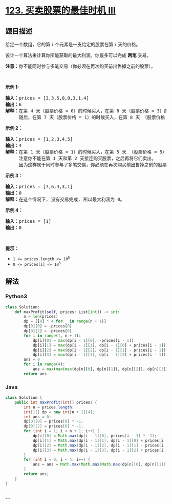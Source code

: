 # [123. 买卖股票的最佳时机 III](https://leetcode-cn.com/problems/best-time-to-buy-and-sell-stock-iii)



## 题目描述

<!-- 这里写题目描述 -->

<p>给定一个数组，它的第<em> </em><code>i</code> 个元素是一支给定的股票在第 <code>i</code><em> </em>天的价格。</p>

<p>设计一个算法来计算你所能获取的最大利润。你最多可以完成 <strong>两笔 </strong>交易。</p>

<p><strong>注意：</strong>你不能同时参与多笔交易（你必须在再次购买前出售掉之前的股票）。</p>

<p> </p>

<p><strong>示例 1:</strong></p>

<pre>
<strong>输入：</strong>prices = [3,3,5,0,0,3,1,4]
<strong>输出：</strong>6
<strong>解释：</strong>在第 4 天（股票价格 = 0）的时候买入，在第 6 天（股票价格 = 3）的时候卖出，这笔交易所能获得利润 = 3-0 = 3 。
     随后，在第 7 天（股票价格 = 1）的时候买入，在第 8 天 （股票价格 = 4）的时候卖出，这笔交易所能获得利润 = 4-1 = 3 。</pre>

<p><strong>示例 2：</strong></p>

<pre>
<strong>输入：</strong>prices = [1,2,3,4,5]
<strong>输出：</strong>4
<strong>解释：</strong>在第 1 天（股票价格 = 1）的时候买入，在第 5 天 （股票价格 = 5）的时候卖出, 这笔交易所能获得利润 = 5-1 = 4 。   
     注意你不能在第 1 天和第 2 天接连购买股票，之后再将它们卖出。   
     因为这样属于同时参与了多笔交易，你必须在再次购买前出售掉之前的股票。
</pre>

<p><strong>示例 3：</strong></p>

<pre>
<strong>输入：</strong>prices = [7,6,4,3,1] 
<strong>输出：</strong>0 
<strong>解释：</strong>在这个情况下, 没有交易完成, 所以最大利润为 0。</pre>

<p><strong>示例 4：</strong></p>

<pre>
<strong>输入：</strong>prices = [1]
<strong>输出：</strong>0
</pre>

<p> </p>

<p><strong>提示：</strong></p>

<ul>
	<li><code>1 <= prices.length <= 10<sup>5</sup></code></li>
	<li><code>0 <= prices[i] <= 10<sup>5</sup></code></li>
</ul>


## 解法

<!-- 这里可写通用的实现逻辑 -->

<!-- tabs:start -->

### **Python3**

<!-- 这里可写当前语言的特殊实现逻辑 -->

```python
class Solution:
    def maxProfit(self, prices: List[int]) -> int:
        n = len(prices)
        dp = [[0] * 4 for _ in range(n + 1)]
        dp[0][0] = -prices[0]
        dp[0][2] = -prices[0]
        for i in range(1, n + 1):
            dp[i][0] = max(dp[i - 1][0], -prices[i - 1])
            dp[i][1] = max(dp[i - 1][1], dp[i - 1][0] + prices[i - 1])
            dp[i][2] = max(dp[i - 1][2], dp[i - 1][1] - prices[i - 1])
            dp[i][3] = max(dp[i - 1][3], dp[i - 1][2] + prices[i - 1])
        ans = 0
        for i in range(4):
            ans = max(max(max(dp[n][0], dp[n][1]), dp[n][2]), dp[n][3])
        return ans
```

### **Java**

<!-- 这里可写当前语言的特殊实现逻辑 -->

```java
class Solution {
    public int maxProfit(int[] prices) {
        int n = prices.length;
        int[][] dp = new int[n + 1][4];
        int ans = 0;
        dp[0][0] = prices[0] * -1;
        dp[0][2] = prices[0] * -1;
        for (int i = 1; i < n + 1; i++) {
            dp[i][0] = Math.max(dp[i - 1][0], prices[i - 1] * -1);
            dp[i][1] = Math.max(dp[i - 1][1], dp[i - 1][0] + prices[i - 1]);
            dp[i][2] = Math.max(dp[i - 1][2], dp[i - 1][1] - prices[i - 1]);
            dp[i][3] = Math.max(dp[i - 1][3], dp[i - 1][2] + prices[i - 1]);
        }
        for (int i = 0; i < 4; i++) {
            ans = ans = Math.max(Math.max(Math.max(dp[n][0], dp[n][1]), dp[n][2]), dp[n][3]);
        }
        return ans;
    }
}
```

### **...**

```

```

<!-- tabs:end -->
